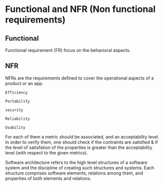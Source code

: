 # Functional and NFR (Non functional requirements)

## Functional

Functional requirement (FR) focus on the behavioral aspects.

## NFR 

NFRs are the requirements defined to cover the operational aspects of a product or an app.

```
Efficiency 

Portability 

security 

Reliability 

Usability

```

For each of them a metric should be associated, and an acceptability level. In order to verify them, one should check if the contraints are satisfied & if the level of satisfation of the properties is greater than the acceptability level (with respect to the given metrics).

Software architecture refers to the high level structures of a software system and the discipline of creating such structures and systems. Each structure comprises software elements, relations among them, and properties of both elements and relations.
